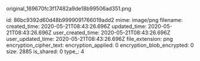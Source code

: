 original_169670fc3f17482a9de18b99506ad351.png

id: 86bc9392d60d48b9999091766019add2
mime: image/png
filename: 
created_time: 2020-05-21T08:43:26.696Z
updated_time: 2020-05-21T08:43:26.696Z
user_created_time: 2020-05-21T08:43:26.696Z
user_updated_time: 2020-05-21T08:43:26.696Z
file_extension: png
encryption_cipher_text: 
encryption_applied: 0
encryption_blob_encrypted: 0
size: 2885
is_shared: 0
type_: 4